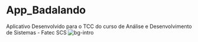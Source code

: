 # App_Badalando
Aplicativo Desenvolvido para o TCC do curso de Análise e Desenvolvimento de Sistemas - Fatec SCS
![bg-intro](https://github.com/andretheodoro/App_Badalando/assets/34543084/7e622a75-6e39-4a2c-8bbd-8a289c5bb0d2)
